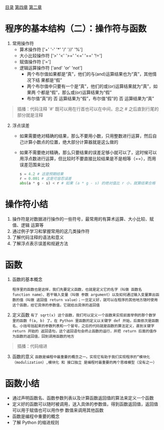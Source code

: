 [目录](README.md)   [第四章](python-1004.md)    [第二章](python-1002.md)

# 程序的基本结构（二）：操作符与函数
1. 常用操作符
   * 算术操作符      ['+' '-' '*' '/' '//' '%']
   * 大小比较操作符  ['>' '<' '>=' '<=' '==' '!=']
   * 赋值操作符      ['=']
   * 逻辑运算操作符   ['and' 'or' 'not']
        - 两个布尔值如果都是“真”，他们的与(and)运算结果也为“真”，其他情况下结   果都是“假”
        - 两个布尔值中只要有一个是“真”，他们的或(or)运算结果就为“真”，如果两    个都是“假”，那么或(or)运算结果为“假”
        - 布尔值“真”的 否 运算结果为“假”，布尔值“假”的 否 运算结果为“真”
> 插播：代码注释   '#' 既可以用在行首也可以在中间，总之 # 之后直到行尾的部分就是注释

2. 浮点误差 
   * 如果需要绝对精确的结果，那么不要用小数，只用整数进行运算，然后自己计算小数点的位置，绝大部分计算器就是这么做的
   * 如果不需要绝对精确，那么只要结果的误差足够小就可以了，这时候可以用浮点数进行运算，但比较时不要直接比较结果是不是相等（==），而用误差范围来比较 

        ```python
        s = 4.2 # 这是预期结果
        r = 0.001 # 这是可容忍误差
        abs(a * g - s) < r # 如果 (a * g - s) 的绝对值比 r 小，就算结果合格
        ```

# 操作符小结
1. 操作符是对数据进行操作的一些符号，最常用的有算术运算、大小比较、赋值、逻辑     运算等
2. 通过例子学习和掌握常用的这几类操作符
3. 了解代码注释的语法和意义
4. 了解浮点表示误差和规避方法


# 函数
1. 函数的基本概念 

    ```程序里的函数也是这样，我们先要定义函数，也就是定义它的名字（叫做 函数名 function name）、若干输入变量（叫做 参数 argument）以及如何通过输入变量算出函数的值（叫做 返回值 return value）；一旦定义好，就可以在程序的其他地方随时使用这个函数，给它具体的参数值，它就给出具体的返回值``` 

2. 定义函数
    ```有了 sqrt(x) 这个函数，我们可以定义一个函数来实现前面举例的那个数学里的函数 f(a, b) 了。在 Python 里函数的定义以关键字 def 开始，后面依次是函数名、小括号括起来的参数列表和一个冒号，之后的代码就是函数的算法定义，直到关键字 return 开始的 返回语句，这个返回语句会终止函数的运行，并把 return 后面的值作为函数的返回值，回到调用函数的地方```

> 插播：代码缩进

3. 函数的意义
    ```函数是编程中最重要的概念之一。实现它有助于我们实现程序的“模块化（modulization）,模块化 和 接口独立 是编程时最重要的两个思维模型（没有之一）```

# 函数小结
* 通过声明函数名、函数参数列表以及计算函数返回值的算法来定义一个函数
* 定义好的函数可以随时被调用，送入具体的参数值，得到函数返回值，返回值可以用于赋值也可以用作参   数值来调用其他函数
* 函数是编程中重要的概念
* 了解 Python 的缩进规则
